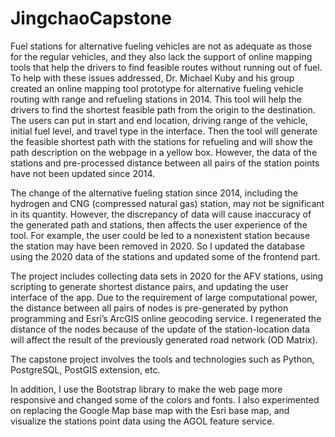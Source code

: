 # JingchaoCapstone
Fuel stations for alternative fueling vehicles are not as adequate as those for the regular vehicles, and they also lack the support of online mapping tools that help the drivers to find feasible routes without running out of fuel. To help with these issues addressed, Dr. Michael Kuby and his group created an online mapping tool prototype for alternative fueling vehicle routing with range and refueling stations in 2014. This tool will help the drivers to find the shortest feasible path from the origin to the destination. The users can put in start and end location, driving range of the vehicle, initial fuel level, and travel type in the interface. Then the tool will generate the feasible shortest path with the stations for refueling and will show the path description on the webpage in a yellow box. However, the data of the stations and pre-processed distance between all pairs of the station points have not been updated since 2014.

The change of the alternative fueling station since 2014, including the hydrogen and CNG (compressed natural gas) station, may not be significant in its quantity. However, the discrepancy of data will cause inaccuracy of the generated path and stations, then affects the user experience of the tool. For example, the user could be led to a nonexistent station because the station may have been removed in 2020. So I updated the database using the 2020 data of the stations and updated some of the frontend part.

The project includes collecting data sets in 2020 for the AFV stations, using scripting to generate shortest distance pairs, and updating the user interface of the app. Due to the requirement of large computational power, the distance between all pairs of nodes is pre-generated by python programming and Esri’s ArcGIS online geocoding service. I regenerated the distance of the nodes because of the update of the station-location data will affect the result of the previously generated road network (OD Matrix).
	
The capstone project involves the tools and technologies such as Python, PostgreSQL, PostGIS extension, etc. 

In addition, I use the Bootstrap library to make the web page more responsive and changed some of the colors and fonts. I also experimented on replacing the Google Map base map with the Esri base map, and visualize the stations point data using the AGOL feature service.
